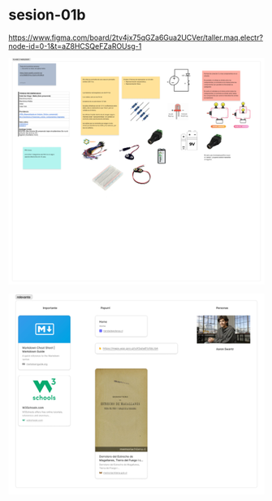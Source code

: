 # sesion-01b

https://www.figma.com/board/2tv4jx75qGZa6Gua2UCVer/taller.maq.electr?node-id=0-1&t=aZ8HCSQeFZaROUsg-1

![alt text](tme-c2-apunte.png)

![alt text](tme-c2-links.png)
